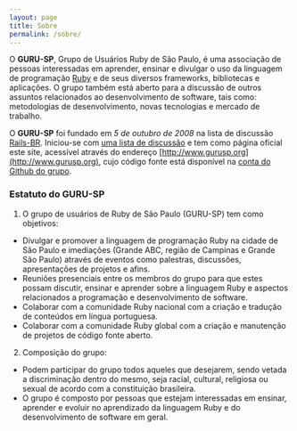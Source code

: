 ```yaml
---
layout: page
title: Sobre
permalink: /sobre/
---
```


O **GURU-SP**, Grupo de Usuários Ruby de São Paulo, é uma associação de pessoas interessadas em aprender, ensinar e divulgar o uso da linguagem de programação [Ruby](http://www.ruby-lang.org/pt/) e de seus diversos frameworks, bibliotecas e aplicações. O grupo também está aberto para a discussão de outros assuntos relacionados ao desenvolvimento de software, tais como: metodologias de desenvolvimento, novas tecnologias e mercado de trabalho.

O **GURU-SP** foi fundado em _5 de outubro de 2008_ na lista de discussão [Rails-BR](https://groups.google.com/forum/#!topic/rails-br/HUnABlEfR7A). Iniciou-se com [uma lista de discussão](https://groups.google.com/group/ruby-sp?hl=pt) e tem como página oficial este site, acessível através do endereço [http://www.gurusp.org](http://www.gurusp.org), cujo código fonte está disponível na [conta do Github do grupo](http://github.com/guru-sp/).

### Estatuto do GURU-SP

1. O grupo de usuários de Ruby de São Paulo (GURU-SP) tem como objetivos:
*   Divulgar e promover a linguagem de programação Ruby na cidade de São Paulo e imediações (Grande ABC, região de Campinas e Grande São Paulo) através de eventos como palestras, discussões, apresentações de projetos e afins.
*   Reuniões presenciais entre os membros do grupo para que estes possam discutir, ensinar e aprender sobre a linguagem Ruby e aspectos relacionados a programação e desenvolvimento de software.
*   Colaborar com a comunidade Ruby nacional com a criação e tradução de conteúdos em língua portuguesa.
*   Colaborar com a comunidade Ruby global com a criação e manutenção de projetos de código fonte aberto.
2. Composição do grupo:
*   Podem participar do grupo todos aqueles que desejarem, sendo vetada a discriminação dentro do mesmo, seja racial, cultural, religiosa ou sexual de acordo com a constituição brasileira.
*   O grupo é composto por pessoas que estejam interessadas em ensinar, aprender e evoluir no aprendizado da linguagem Ruby e do desenvolvimento de software em geral.


